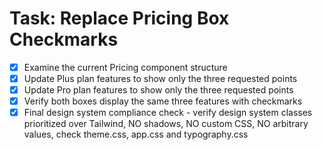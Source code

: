 # Task: Replace Pricing Box Checkmarks

- [x] Examine the current Pricing component structure
- [x] Update Plus plan features to show only the three requested points
- [x] Update Pro plan features to show only the three requested points
- [x] Verify both boxes display the same three features with checkmarks
- [x] Final design system compliance check - verify design system classes prioritized over Tailwind, NO shadows, NO custom CSS, NO arbitrary values, check theme.css, app.css and typography.css